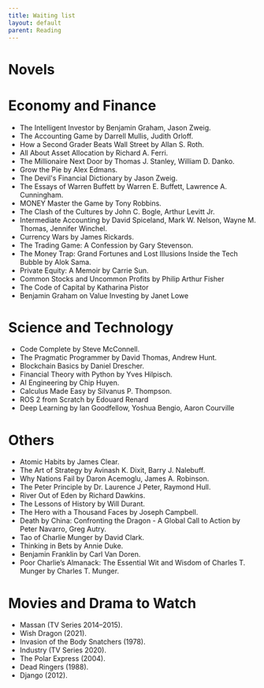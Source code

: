 ```yaml
---
title: Waiting list
layout: default
parent: Reading
---
```


# Novels

# Economy and Finance
- The Intelligent Investor by Benjamin Graham, Jason Zweig.
- The Accounting Game by Darrell Mullis, Judith Orloff.
- How a Second Grader Beats Wall Street by Allan S. Roth.
- All About Asset Allocation by Richard A. Ferri.
- The Millionaire Next Door by Thomas J. Stanley, William D. Danko.
- Grow the Pie by Alex Edmans.
- The Devil's Financial Dictionary by Jason Zweig.
- The Essays of Warren Buffett by Warren E. Buffett, Lawrence A. Cunningham.
- MONEY Master the Game by Tony Robbins.
- The Clash of the Cultures by John C. Bogle, Arthur Levitt Jr.
- Intermediate Accounting by David Spiceland, Mark W. Nelson, Wayne M. Thomas, Jennifer Winchel.
- Currency Wars by James Rickards.
- The Trading Game: A Confession by Gary Stevenson.
- The Money Trap: Grand Fortunes and Lost Illusions Inside the Tech Bubble by Alok Sama.
- Private Equity: A Memoir by Carrie Sun.
- Common Stocks and Uncommon Profits by Philip Arthur Fisher
- The Code of Capital by Katharina Pistor 
- Benjamin Graham on Value Investing by Janet Lowe

# Science and Technology
- Code Complete by Steve McConnell.
- The Pragmatic Programmer by David Thomas, Andrew Hunt.
- Blockchain Basics by Daniel Drescher.
- Financial Theory with Python by Yves Hilpisch.
- AI Engineering by Chip Huyen.
- Calculus Made Easy by Silvanus P. Thompson.
- ROS 2 from Scratch by Edouard Renard
- Deep Learning by Ian Goodfellow, Yoshua Bengio, Aaron Courville

# Others
- Atomic Habits by James Clear.
- The Art of Strategy by Avinash K. Dixit, Barry J. Nalebuff.
- Why Nations Fail by Daron Acemoglu, James A. Robinson.
- The Peter Principle by Dr. Laurence J Peter, Raymond Hull. 
- River Out of Eden by Richard Dawkins.
- The Lessons of History by Will Durant. 
- The Hero with a Thousand Faces by Joseph Campbell.
- Death by China: Confronting the Dragon - A Global Call to Action by Peter Navarro, Greg Autry.
- Tao of Charlie Munger by David Clark.
- Thinking in Bets by Annie Duke.
- Benjamin Franklin by Carl Van Doren.
- Poor Charlie’s Almanack: The Essential Wit and Wisdom of Charles T. Munger by Charles T. Munger.

# Movies and Drama to Watch
- Massan (TV Series 2014–2015).
- Wish Dragon (2021).
- Invasion of the Body Snatchers (1978).
- Industry (TV Series 2020).
- The Polar Express (2004).
- Dead Ringers (1988).
- Django (2012).